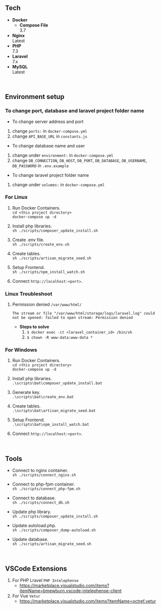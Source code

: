 ## Tech

* **Docker**  
  * **Compose File**  
    3.7
* **Nginx**  
  Latest
* **PHP**  
  7.3
* **Laravel**  
  7.x
* **MySQL**  
  Latest

<br>

## Environment setup

### To change port, database and laravel project folder name
- To change server address and port
1. change `ports:` in `docker-compose.yml`
1. change `API_BASE_URL` in `constants.js`

- To change database name and user
1. change under `environment:` in `docker-compose.yml`
1. change `DB_CONNECTION`, `DB_HOST`, `DB_PORT`, `DB_DATABASE`, `DB_USERNAME`, `DB_PASSWORD` in `.env.example`

- To change laravel project folder name
1. change under `volumes:` in `docker-compose.yml`

### For Linux

1. Run Docker Containers.  
    ``` cd <this project directory> ```  
    ``` docker-compose up -d ```
    
1. Install php libraries.  
    ``` sh ./scripts/composer_update_install.sh ```
    
1. Create .env file.  
    ``` sh ./scripts/create_env.sh ```
    
1. Create tables.  
    ``` sh ./scripts/artisan_migrate_seed.sh ```

1. Setup Frontend.  
    ``` sh ./scripts/npm_install_watch.sh ```

1. Connect `http://localhost:<port>`.

### Linux Troubleshoot
1. Permission denied `/var/www/html/`
    ```
    The stream or file "/var/www/html/storage/logs/laravel.log" could not be opened: failed to open stream: Permission denied
    ```
    * **Steps to solve** 
        1. ```$ docker exec -it <laravel_container_id> /bin/sh```
        1. ```$ chown -R www-data:www-data *```





### For Windows

1. Run Docker Containers.  
    ``` cd <this project directory> ```  
    ``` docker-compose up -d ```

1. Install php libraries.   
    ``` .\scripts\bat\composer_update_install.bat ```

1. Generate key.  
    ``` .\scripts\bat\create_env.bat ``` 

1. Create tables.   
    ``` .\scripts\bat\artisan_migrate_seed.bat ``` 

1. Setup Frontend.  
    ``` .\scripts\bat\npm_install_watch.bat ```

1. Connect `http://localhost:<port>`.
    
<br>

## Tools

* Connect to nginx container.  
    ``` sh ./scripts/connect_nginx.sh ```

* Connect to php-fpm container.  
    ``` sh ./scripts/connect_php-fpm.sh ```
    
* Connect to database.  
    ``` sh ./scripts/connect_db.sh ```

* Update php library.  
    ``` sh ./scripts/composer_update_install.sh ```
    
* Update autoload.php.  
    ``` sh ./scripts/composer_dump-autoload.sh ```
    
* Update database.  
    ``` sh ./scripts/artisan_migrate_seed.sh ```

<br>

## VSCode Extensions
1. For PHP Lravel `PHP Intelephense`
    - https://marketplace.visualstudio.com/items?itemName=bmewburn.vscode-intelephense-client
2. For Vue `Vetur`
    - https://marketplace.visualstudio.com/items?itemName=octref.vetur

